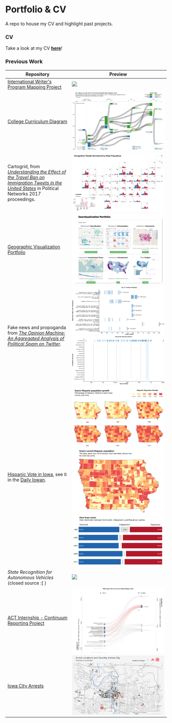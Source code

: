 # Portfolio & CV
A repo to house my CV and highlight past projects.

### CV

Take a look at my CV [**here**](https://github.com/ryan-p-larson/CV/raw/master/Ryan-Larson-CV.pdf)!

### Previous Work

| Repository | Preview |
|---|---|
| [International Writer's Program Mapping Project](https://www.github.com/ryan-p-larson/iwp) | <img src="imgs/iwp.gif"></img> |
| [College Curriculum Diagram](https://github.com/ryan-p-larson/college-sankey) | <img src="imgs/college.png"></img> |
| Cartogrid, from [*Understanding the Effect of the Travel Ban on Immigration Tweets in the United States*](https://github.com/ryan-p-larson/gviz) in Political Networks 2017 proceedings. | <img src="imgs/cartogrid.png"></img> |
| [Geographic Visualization Portfolio](https://geog3540.github.io/ryan-p-larson/) | <img src="imgs/geoviz-portfolio.png"></img> |
| Fake news and propoganda from  [*The Opinion Machine: An Aggregated Analysis of Political Spam on Twitter*](https://github.com/ryan-p-larson/polititweets). | <img src="imgs/repeated-fake-news.png"></img> <img src="imgs/collusion-network-on-twitter.png"></img> |
| [Hispanic Vote in Iowa](https://github.com/ryan-p-larson/DI-Hisp), see it in the [Daily Iowan](http://daily-iowan.com/2016/11/02/el-voto/). | <img src="imgs/hispanicmultiples.png"></img> <img src="imgs/hispanicmap.png"></img> <img src="imgs/horizontal-bar.png"></img>|
| *State Recognition for Autonomous Vehicles* (closed source :[ ) | <img src="imgs/headpose-opencv.gif"></img> |
| [ACT Internship - Continuum Reporting Project](https://github.com/ryan-p-larson/continuum-reporting) | <img src="imgs/sankey-network.png"></img> |
| [Iowa City Arrests](https://github.com/ryan-p-larson/arrests) | <img src="imgs/arrests.gif"></img> |

